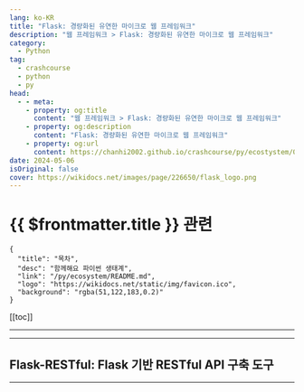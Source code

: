 ```yaml
---
lang: ko-KR
title: "Flask: 경량화된 유연한 마이크로 웹 프레임워크"
description: "웹 프레임워크 > Flask: 경량화된 유연한 마이크로 웹 프레임워크"
category:
  - Python
tag: 
  - crashcourse
  - python
  - py
head:
  - - meta:
    - property: og:title
      content: "웹 프레임워크 > Flask: 경량화된 유연한 마이크로 웹 프레임워크"
    - property: og:description
      content: "Flask: 경량화된 유연한 마이크로 웹 프레임워크"
    - property: og:url
      content: https://chanhi2002.github.io/crashcourse/py/ecostystem/06/web-framework/flask.html
date: 2024-05-06
isOriginal: false
cover: https://wikidocs.net/images/page/226650/flask_logo.png
---
```


# {{ $frontmatter.title }} 관련

```component VPCard
{
  "title": "목차",
  "desc": "함께해요 파이썬 생태계",
  "link": "/py/ecosystem/README.md",
  "logo": "https://wikidocs.net/static/img/favicon.ico",
  "background": "rgba(51,122,183,0.2)"
}
```

[[toc]]

---

<SiteInfo
  name="Flask: 경량화된 유연한 마이크로 웹 프레임워크 | WikiDocs"
  desc="함께해요 파이썬 생태계"
  url="https://wikidocs.net/226650"
  logo="https://wikidocs.net/static/img/favicon.ico"
  preview="https://wikidocs.net/images/page/226650/flask_logo.png"/>

<!-- TODO: 작성 -->

---

## Flask-RESTful: Flask 기반 RESTful API 구축 도구

<SiteInfo
  name="Flask-RESTful: Flask 기반 RESTful API 구축 도구 | WikiDocs"
  desc="함께해요 파이썬 생태계"
  url="https://wikidocs.net/236682"
  logo="https://wikidocs.net/static/img/favicon.ico"
  preview="https://wikidocs.net/images/page/236682/Flask-RESTful_logo.png"/>

<!-- TODO: 작성 -->

---

<TagLinks />